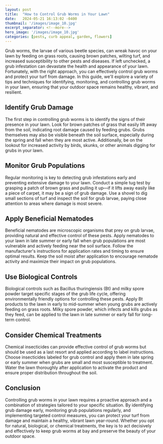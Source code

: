 ```yaml
---
layout: post
title:  "How to Control Grub Worms in Your Lawn"
date:   2024-05-21 16:13:02 -0400
thumbnail: '/images/image_10.jpg'
excerpt_separator: <!--more-->
hero_image: '/images/image_10.jpg'
categories: [pests, curb appeal, garden, flowers]
---
```

Grub worms, the larvae of various beetle species, can wreak havoc on your lawn by feeding on grass roots, causing brown patches, wilting turf, and increased susceptibility to other pests and diseases. <!--more-->If left unchecked, a grub infestation can devastate the health and appearance of your lawn. Fortunately, with the right approach, you can effectively control grub worms and protect your turf from damage. In this guide, we'll explore a variety of tips and techniques for identifying, monitoring, and controlling grub worms in your lawn, ensuring that your outdoor space remains healthy, vibrant, and resilient.

## Identify Grub Damage
The first step in controlling grub worms is to identify the signs of their presence in your lawn. Look for brown patches of grass that easily lift away from the soil, indicating root damage caused by feeding grubs. Grubs themselves may also be visible beneath the soil surface, especially during the spring and fall when they are most active. Additionally, be on the lookout for increased activity by birds, skunks, or other animals digging for grubs in your lawn.

## Monitor Grub Populations
Regular monitoring is key to detecting grub infestations early and preventing extensive damage to your lawn. Conduct a simple tug test by grasping a patch of brown grass and pulling it up—if it lifts away easily like a piece of carpet, it may be a sign of grub damage. Use a shovel to dig small sections of turf and inspect the soil for grub larvae, paying close attention to areas where damage is most severe.

## Apply Beneficial Nematodes
Beneficial nematodes are microscopic organisms that prey on grub larvae, providing natural and effective control of these pests. Apply nematodes to your lawn in late summer or early fall when grub populations are most vulnerable and actively feeding near the soil surface. Follow the manufacturer's instructions for application rates and timing to ensure optimal results. Keep the soil moist after application to encourage nematode activity and maximize their impact on grub populations.

## Use Biological Controls
Biological controls such as Bacillus thuringiensis (Bt) and milky spore powder target specific stages of the grub life cycle, offering environmentally friendly options for controlling these pests. Apply Bt products to the lawn in early to mid-summer when young grubs are actively feeding on grass roots. Milky spore powder, which infects and kills grubs as they feed, can be applied to the lawn in late summer or early fall for long-term control.

## Consider Chemical Treatments
Chemical insecticides can provide effective control of grub worms but should be used as a last resort and applied according to label instructions. Choose insecticides labeled for grub control and apply them in late spring or early summer when grubs are small and most susceptible to treatment. Water the lawn thoroughly after application to activate the product and ensure proper distribution throughout the soil.

## Conclusion
Controlling grub worms in your lawn requires a proactive approach and a combination of strategies tailored to your specific situation. By identifying grub damage early, monitoring grub populations regularly, and implementing targeted control measures, you can protect your turf from damage and maintain a healthy, vibrant lawn year-round. Whether you opt for natural, biological, or chemical treatments, the key is to act decisively and effectively to keep grub worms at bay and preserve the beauty of your outdoor space.

